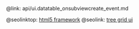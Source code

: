 @link: api/ui.datatable_onsubviewcreate_event.md

@seolinktop: [html5 framework](https://webix.com)
@seolink: [tree grid ui](https://webix.com/widget/treetable/)